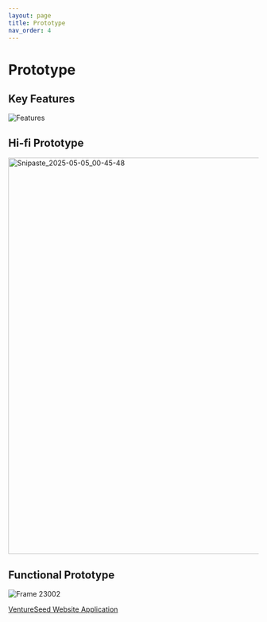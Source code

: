 ```yaml
---
layout: page
title: Prototype
nav_order: 4
---
```


# Prototype

## Key Features
![Features](https://github.com/user-attachments/assets/d0b1fbc8-3dd4-4fbf-991a-6207e88d86fe)

## Hi-fi Prototype
<img width="798" alt="Snipaste_2025-05-05_00-45-48" src="https://github.com/user-attachments/assets/02af8d38-dfde-4e07-a406-eb3583986612" />

## Functional Prototype

![Frame 23002](https://github.com/user-attachments/assets/d0983ae2-6f5b-4c85-97d2-46acffcbac5d)


[VentureSeed Website Application](https://beining-sun.github.io/gemini-chat-frontend-v3-zhao/)
